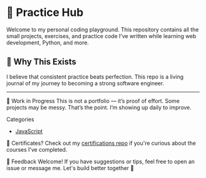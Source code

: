# 🧪 Practice Hub

Welcome to my personal coding playground. This repository contains all the small projects, exercises, and practice code I've written while learning web development, Python, and more.

## 🎯 Why This Exists

I believe that consistent practice beats perfection. This repo is a living journal of my journey to becoming a strong software engineer.

---

🌱 Work in Progress
This is not a portfolio — it’s proof of effort. Some projects may be messy. That’s the point. I’m showing up daily to improve.

Categories
- [JavaScript](https://github.com/codeharman/practice-zone/tree/main/JavaScript)

🧠 Certificates?
Check out my [certifications repo](https://github.com/codeharman/certificates) if you're curious about the courses I've completed.

💬 Feedback Welcome!
If you have suggestions or tips, feel free to open an issue or message me. Let's build better together 🚀
